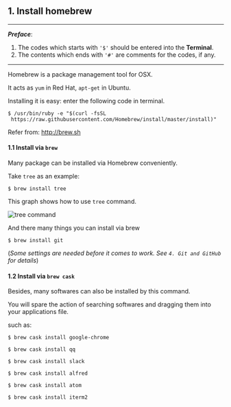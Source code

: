 ## 1. Install homebrew

***
*__Preface__*:
1. The codes which starts with `'$'` should be entered into the __Terminal__.
2. The contents which ends with `'#'` are comments for the codes, if any.
***

Homebrew is a package management tool for OSX.

It acts as `yum` in Red Hat, `apt-get` in Ubuntu.

Installing it is easy: enter the following code in terminal.

```
$ /usr/bin/ruby -e "$(curl -fsSL
 https://raw.githubusercontent.com/Homebrew/install/master/install)"
 ```

 Refer from:
 http://brew.sh


#### 1.1 Install via `brew`

 Many package can be installed via Homebrew conveniently.

 Take `tree` as an example:

`$ brew install tree`

This graph shows how to use `tree` command.

![tree command](http://ww4.sinaimg.cn/mw690/005WT5Wygw1f7mk8omg6dj30ic0awdh8.jpg)

And there many things you can install via brew

`$ brew install git`

(*Some settings are needed before it comes to work. See `4. Git and GitHub` for details*)






#### 1.2 Install via `brew cask`

Besides, many softwares can also be installed by this command.

You will spare the action of searching softwares and dragging them into your applications file.

such as:

`$ brew cask install google-chrome`

`$ brew cask install qq`

`$ brew cask install slack`

`$ brew cask install alfred`

`$ brew cask install atom`

`$ brew cask install iterm2`
